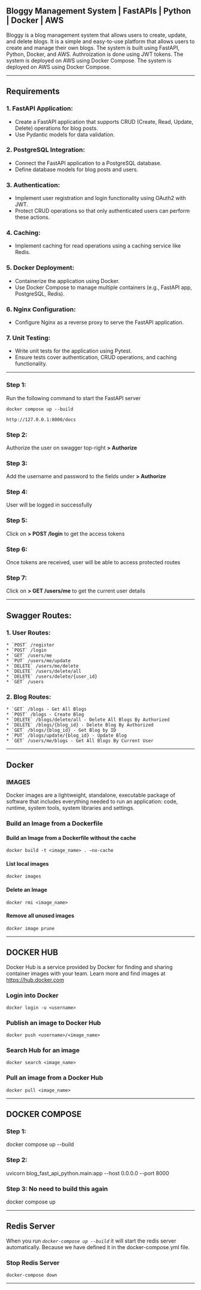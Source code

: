 
## Bloggy Management System | FastAPIs | Python | Docker | AWS
Bloggy is a blog management system that allows users to create, update, and delete blogs. It is a simple and easy-to-use platform that allows users to create and manage their own blogs. The system is built using FastAPI, Python, Docker, and AWS. Authroization is done using JWT tokens. The system is deployed on AWS using Docker Compose. The system is deployed on AWS using Docker Compose. 

---

## Requirements 
### 1. FastAPI Application: 
* Create a FastAPI application that supports CRUD (Create, Read, Update, Delete) operations for blog posts. 
* Use Pydantic models for data validation. 

### 2. PostgreSQL Integration: 
* Connect the FastAPI application to a PostgreSQL database. 
* Define database models for blog posts and users. 

### 3. Authentication: 
* Implement user registration and login functionality using OAuth2 with JWT. 
* Protect CRUD operations so that only authenticated users can perform these actions. 

### 4. Caching: 
* Implement caching for read operations using a caching service like Redis. 

### 5. Docker Deployment: 
* Containerize the application using Docker. 
* Use Docker Compose to manage multiple containers (e.g., FastAPI app, PostgreSQL, 
Redis). 

### 6. Nginx Configuration: 
* Configure Nginx as a reverse proxy to serve the FastAPI application. 

### 7. Unit Testing: 
* Write unit tests for the application using Pytest. 
* Ensure tests cover authentication, CRUD operations, and caching functionality. 

---

### Step 1: 
Run the following command to start the FastAPI server
```
docker compose up --build
```

```
http://127.0.0.1:8000/docs
```

### Step 2: 
Authorize the user on swagger top-right **> Authorize**

### Step 3: 
Add the username and password to the fields under **> Authorize**

### Step 4: 
User will be logged in successfully

### Step 5: 
Click on **> POST /login** to get the access tokens

### Step 6: 
Once tokens are received, user will be able to access protected routes

### Step 7: 
Click on **> GET /users/me** to get the current user details

---

## Swagger Routes:
### 1. User Routes:
    * `POST` /register
    * `POST` /login
    * `GET` /users/me
    * `PUT` /users/me/update
    * `DELETE` /users/me/delete
    * `DELETE` /users/delete/all
    * `DELETE` /users/delete/{user_id}
    * `GET` /users

### 2. Blog Routes:
    * `GET` /blogs - Get All Blogs
    * `POST` /blogs - Create Blog
    * `DELETE` /blogs/delete/all - Delete All Blogs By Authorized
    * `DELETE` /blogs/{blog_id} - Delete Blog By Authorized
    * `GET` /blogs/{blog_id} - Get Blog by ID
    * `PUT` /blogs/update/{blog_id} - Update Blog
    * `GET` /users/me/blogs - Get All Blogs By Current User

---
## Docker
### IMAGES
Docker images are a lightweight, standalone, executable package of software that includes everything needed to run an application: code, runtime, system tools, system libraries and settings.

### Build an Image from a Dockerfile
#### Build an Image from a Dockerfile without the cache
```
docker build -t <image_name> . –no-cache
```

#### List local images
```
docker images
```

#### Delete an Image
```
docker rmi <image_name>
```

#### Remove all unused images
```
docker image prune
```
---
## DOCKER HUB
Docker Hub is a service provided by Docker for finding and sharing container images with your team. Learn more and find images at https://hub.docker.com

### Login into Docker
```
docker login -u <username>
```

### Publish an image to Docker Hub
```
docker push <username>/<image_name>
```

### Search Hub for an image
```
docker search <image_name>
```

### Pull an image from a Docker Hub
```
docker pull <image_name>
```

---
## DOCKER COMPOSE
### Step 1:
docker compose up --build

### Step 2:
uvicorn blog_fast_api_python.main:app --host 0.0.0.0 --port 8000

### Step 3: No need to build this again
docker compose up

---

## Redis Server
When you run *`docker-compose up --build`* it will start the redis server automatically. Because we have defined it in the docker-compose.yml file.

### Stop Redis Server
```
docker-compose down
```

---

